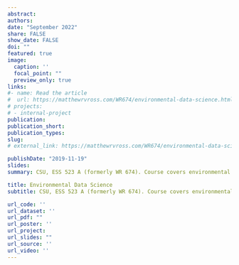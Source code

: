 ```yaml
---
abstract:
authors:
date: "September 2022"
share: FALSE
show_date: FALSE
doi: ""
featured: true
image:
  caption: ''
  focal_point: ""
  preview_only: true
links:
#- name: Read the article
#  url: https://matthewrvross.com/WR674/environmental-data-science.html
# projects:
# - internal-project
publication:
publication_short:
publication_types:
slug: 
# external_link: https://matthewrvross.com/WR674/environmental-data-science.html

publishDate: "2019-11-19"
slides: 
summary: CSU, ESS 523 A (formerly WR 674). Course covers environmental analysis in R, with an emphasis on geospatial analysis and visualization. 

title: Environmental Data Science
subtitle: CSU, ESS 523 A (formerly WR 674). Course covers environmental analysis in R, with an emphasis on geospatial analysis and visualization. Link coming soon!

url_code: ''
url_dataset: ''
url_pdf: ""
url_poster: ''
url_project: 
url_slides: ""
url_source: ''
url_video: ''
---
```

